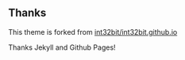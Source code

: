 ## Thanks

This theme is forked from [int32bit/int32bit.github.io](https://github.com/int32bit/int32bit.github.io)

Thanks Jekyll and Github Pages!
